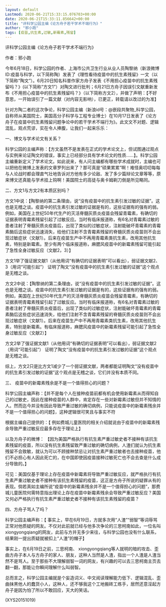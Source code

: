 ```yaml
---
layout: default
Lastmod: 2020-06-21T15:33:15.076703+00:00
date: 2020-06-21T15:33:11.856642+00:00
title: "评科学公园主编《论方舟子若干学术不端行为》"
author: "邪小跑"
tags: [疫苗,抗生素,过敏,新霉素,残留]
---
```


评科学公园主编《论方舟子若干学术不端行为》

作者：邪小跑

今年6月18日，科学公园的作者、上海市公共卫生行业从业人员陶黎纳（新浪微博ID:疫苗与科学，以下简称陶）发表了《理性看待疫苗中的抗生素残留》一文（以下简称“陶文”）。6月20日知名科普作家方舟子发表《不用担心疫苗中的抗生素残留吗？》(以下简称“方文1”）对陶文进行批判；6月21日方舟子因误引文献重新发布《不用担心疫苗中的抗生素残留吗？》（以下简称方文2），并做了声明：【不好意思，一开始误引了一篇文献（对内容无影响），已更正，转载请以改过的为准】

针对方陶二者的这次争论，科学公园主编（新浪id号：@嵌段共聚物_科学公园，自称师从美国院士，美国高分子科学与工程专业博士）在10月17日发表了《论方舟子在疫苗中抗生素残留问题争论中的若干学术不端行为》。此文文不对题、逻辑混乱，观点荒谬，实在令人捧腹，让我们一起来乐乐：

一、博文与学术论文有关系？

科学公园的主编声称：【方文虽然不是发表在正式的学术论文上，但试图通过观点与实例来论证陶文的错误，事实上已经部分具有学术论文的性质……】。科学公园主编重新定义了学术论文。如此说来，有人问主编都有哪些学术成就时，主编也可以把他在微博上发表的文章罗列出来了？那可真是“硕果累累”啊！难怪奥叨叨每每与人论战时都会理直气壮地告诉对方他有多少论敌、发了多少篇辩论文章等等，原来博文还真能与学术挂上钩啊！美国院士的高徒与奥卡姆剃刀倒是所见略同。

二、方文1与方文2有本质区别吗？

方文1中说：【陶黎纳的第二条理由，说“没有疫苗中的抗生素引发过敏的证据”。这也是无稽之谈。疫苗中的抗生素引发过敏的证据是有的，这些证据有的强有的弱。例如，美国在上世纪50年代生产的灭活脊髓灰质炎疫苗会残留青霉素，有确切的证据表明青霉素残留引起了过敏反应。当时有临床报道称，有6名对青霉素过敏的患者注射了脊髓灰质炎疫苗后，出现了类似的过敏症状，注射能破坏青霉素的青霉素酶后这些症状迅速消失，给他们注射不含青霉素残留的脊髓灰质炎疫苗则不会出现过敏症状（文献1）。后来在疫苗生产中不再用青霉素类抗生素，改用其他抗生素，特别是新霉素。至少有两个临床报道称，麻腮风疫苗中的新霉素残留可能引起了急性全身过敏反应（文献2，3）】

方文1举了强证据文献1（从他用词“有确切的证据表明”可以看出），弱证据文献2、3（用词“可能引起”） 证明了陶文“没有疫苗中的抗生素引发过敏的证据”这个观点是无稽之谈。

方文2中说：【陶黎纳的第二条理由，说“没有疫苗中的抗生素引发过敏的证据”。这也是无稽之谈。疫苗中的抗生素引发过敏的证据是有的，这些证据有的强有的弱。例如，美国在上世纪50年代生产的灭活脊髓灰质炎疫苗会残留青霉素，有确切的证据表明青霉素残留引起了过敏反应。当时有临床报道称，有6名对青霉素过敏的患者注射了脊髓灰质炎疫苗后，出现了类似的过敏症状，注射能破坏青霉素的青霉素酶后这些症状迅速消失，给他们注射不含青霉素残留的脊髓灰质炎疫苗则不会出现过敏症状（文献1）。后来在疫苗生产中不再用青霉素类抗生素，改用其他抗生素，特别是新霉素。有临床报道称，麻腮风疫苗中的新霉素残留可能引起了急性全身过敏反应（文献2）】

方文2举了强证据文献1（从他用词“有确切的证据表明”可以看出），弱证据文献2（用词“可能引起”） 证明了陶文“没有疫苗中的抗生素引发过敏的证据”这个观点是无稽之谈。

综上，方文2只是比方文1减少了一个弱证据文献，两者都能证明陶文“没有疫苗中的抗生素引发过敏的证据”这个观点是无稽之谈，它们并没有本质不同。

三、 疫苗中的新霉素残余是不是一个值得担心的问题？

科学公园主编声称：【并不是每个人在接种疫苗前都有机会使用新霉素从而得知自己的过敏史，因此在接种疫苗的人群中，肯定存在一些对新霉素过敏但并不知情的人。然而迄今并没有因此导致严重过敏的确切病例，只能说疫苗中的新霉素残余并不是一个值得担心的问题】，这种逻辑很可笑且与事实不符

根据主编自己提供的：【 例如费城儿童医院的相关介绍就说由于疫苗中的新霉素残余导致严重过敏反应最多存在于理论上】

以及方舟子的微博： 【因为美国严格执行有抗生素严重过敏史者不接种有该抗生素残留的疫苗，所以没有抗生素残留致严重过敏的确切病例，人渣们就认为抗生素残留不会致敏，就认为可以不顾接种禁忌让对抗生素严重过敏者也去接种疫苗，他们不必担心有人因此死亡的，在中国即使因疫苗接种过敏死亡也不会去查是什么成分导致的。】

可见：美国仅基于理论上存在疫苗中新霉素将导致严重过敏反应，就严格执行有抗生素严重过敏史者不接种有该抗生素残留的疫苗，这正是方舟子所说的疑罪从有的表现。倘若真如主编所说“疫苗中的新霉素残余并不是一个值得担心的问题”，那费城儿童医院何需特意指出理论上存在疫苗中新霉素残余会导致严重过敏反应？美国又何必严格执行有抗生素严重过敏史者不接种有该抗生素残留的疫苗？

四、方舟子骂人了吗？

科学公园主编声称：【 事实上，早在6月19日，方就多次用“人渣”“弱智”等词辱骂正常对他质疑的网友。不仅对此前就已经与他多次争论的三思柯南如此，一位名叫xiongyongqiang的网友，此前与方并无多少来往，与科学公园也没有什么联系，结果刚一提出质疑就被扣上“人渣”的帽子】

事实上，在6月19日之前，三思柯南、 xiongyongqiang等人就明的暗的攻击、歪曲方舟子本人与方舟子的家人、朋友，这种人当然是人渣，指出一个人渣是人渣当然不是骂人。至于那些不大理解弱智一词的网友，有兴趣的可以去三思柯南主页去翻一翻，那能让你瞬间理解什么叫弱智。

总而言之，科学公园主编就是个妄造词义、中文阅读理解能力低下、逻辑混乱、歪曲抹黑他人的蠢货小人，这种人，还不够我这个工地搬砖工练手，居然还意淫起方舟子是因为怕了所以不敢回应，天大的笑话。

(XYS20151019)

